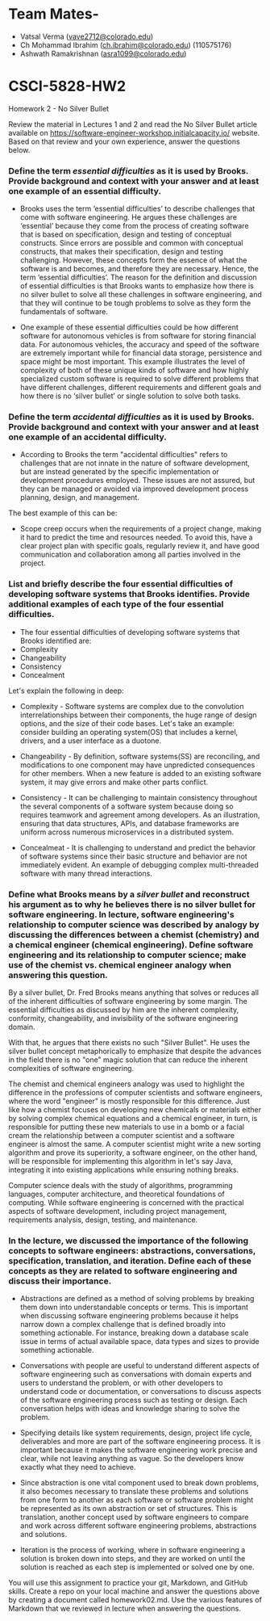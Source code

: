 # Team Mates- 
- Vatsal Verma (vave2712@colorado.edu)
- Ch Mohammad Ibrahim (ch.ibrahim@colorado.edu) (110575176)
- Ashwath Ramakrishnan (asra1099@colorado.edu)


# CSCI-5828-HW2

Homework 2 - No Silver Bullet

Review the material in Lectures 1 and 2 and read the No Silver Bullet article available on https://software-engineer-workshop.initialcapacity.io/ website. Based on that review and your own experience, answer the questions below.

### Define the term *essential difficulties* as it is used by Brooks. Provide background and context with your answer and at least one example of an essential difficulty.
- Brooks uses the term ‘essential difficulties’ to describe challenges that come with software engineering. He argues these challenges are ‘essential’ because they come from the process of creating software that is based on specification, design and testing of conceptual constructs. Since errors are possible and common with conceptual constructs, that makes their specification, design and testing challenging. However, these concepts form the essence of what the software is and becomes, and therefore they are necessary. Hence, the term ‘essential difficulties’. The reason for the definition and discussion of essential difficulties is that Brooks wants to emphasize how there is no silver bullet to solve all these challenges in software engineering, and that they will continue to be tough problems to solve as they form the fundamentals of software. 

- One example of these essential difficulties could be how different software for autonomous vehicles is from software for storing financial data. For autonomous vehicles, the accuracy and speed of the software are extremely important while for financial data storage, persistence and space might be most important. This example illustrates the level of complexity of both of these unique kinds of software and how highly specialized custom software is required to solve different problems that have different challenges, different requirements and different goals and how there is no ‘silver bullet’ or single solution to solve both tasks.

### Define the term *accidental difficulties* as it is used by Brooks. Provide background and context with your answer and at least one example of an accidental difficulty.
- According to  Brooks the term "accidental difficulties" refers to challenges that are not innate in the nature of software development, but are instead generated by the specific implementation or development procedures employed. These issues are not assured, but they can be managed or avoided via improved development process planning, design, and management.

The best example of this can be:

- Scope creep occurs when the requirements of a project change, making it hard to predict the time and resources needed. To avoid this, have a clear project plan with specific goals, regularly review it, and have good communication and collaboration among all parties involved in the project.

### List and briefly describe the four essential difficulties of developing software systems that Brooks identifies. Provide additional examples of each type of the four essential difficulties.
- The four essential difficulties of developing software systems that Brooks identified are:
- Complexity
- Changeability 
- Consistency
- Concealment

Let's explain the following in deep:
- Complexity - Software systems are complex due to the convolution interrelationships between their components, the huge range of design options, and the size of their code bases. Let's take an example: consider building an operating system(OS) that includes a kernel, drivers, and a user interface as a duotone.

- Changeability - By definition, software systems(SS) are reconciling, and modifications to one component may have unpredicted consequences for other members. When a new feature is added to an existing software system, it may give errors and make other parts conflict.

- Consistency - It can be challenging to maintain consistency throughout the several components of a software system because doing so requires teamwork and agreement among developers. As an illustration, ensuring that data structures, APIs, and database frameworks are uniform across numerous microservices in a distributed system.

- Concealmeat - It is challenging to understand and predict the behavior of software systems since their basic structure and behavior are not immediately evident. An example of debugging complex multi-threaded software with many thread interactions.


### Define what Brooks means by a *silver bullet* and reconstruct his argument as to why he believes there is no silver bullet for software engineering. In lecture, software engineering's relationship to computer science was described by analogy by discussing the differences between a chemist (chemistry) and a chemical  engineer (chemical engineering). Define software engineering and its relationship to computer science; make use of the chemist vs. chemical engineer analogy when answering this question.

By a silver bullet, Dr. Fred Brooks means anything that solves or reduces all of the inherent difficulties of software engineering by some margin. The essential difficulties as discussed by him are the inherent complexity, conformity, changeability, and invisibility of the software engineering domain. 

With that, he argues that there exists no such "Silver Bullet". He uses the silver bullet concept metaphorically to emphasize that despite the advances in the field there is no "one" magic solution that can reduce the inherent complexities of software engineering.

The chemist and chemical engineers analogy was used to highlight the difference in the professions of computer scientists and software engineers, where the word "engineer" is mostly responsible for this difference. Just like how a chemist focuses on developing new chemicals or materials either by solving complex chemical equations and a chemical engineer, in turn, is responsible for putting these new materials to use in a bomb or a facial cream the relationship between a computer scientist and a software engineer is almost the same. A computer scientist might write a new sorting algorithm and prove its superiority, a software engineer, on the other hand, will be responsible for implementing this algorithm in let's say Java, integrating it into existing applications while ensuring nothing breaks.

Computer science deals with the study of algorithms, programming languages, computer architecture, and theoretical foundations of computing. While software engineering is concerned with the practical aspects of software development, including project management, requirements analysis, design, testing, and maintenance.

### In the lecture, we discussed the importance of the following concepts to software engineers: abstractions, conversations, specification, translation, and iteration. Define each of these concepts as they are related to software engineering and discuss their importance.
- Abstractions are defined as a method of solving problems by breaking them down into understandable concepts or terms. This is important when discussing software engineering problems because it helps narrow down a complex challenge that is defined broadly into something actionable. For instance, breaking down a database scale issue in terms of actual available space, data types and sizes to provide something actionable.  
- Conversations with people are useful to understand different aspects of software engineering such as conversations with domain experts and users to understand the problem, or with other developers to understand code or documentation, or conversations to discuss aspects of the software engineering process such as testing or design. Each conversation helps with ideas and knowledge sharing to solve the problem.

- Specifying details like system requirements, design, project life cycle, deliverables and more are part of the software engineering process. It is important because it makes the software engineering work precise and clear, while not leaving anything as vague. So the developers know exactly what they need to achieve.

- Since abstraction is one vital component used to break down problems, it also becomes necessary to translate these problems and solutions from one form to another as each software or software problem might be represented as its own abstraction or set of structures. This is translation, another concept used by software engineers to compare and work across different software engineering problems, abstractions and solutions.

- Iteration is the process of working, where in software engineering a solution is broken down into steps, and they are worked on until the solution is reached as each step is implemented or solved one by one.

 
 
You will use this assignment to practice your git, Markdown, and GitHub skills. Create a repo on your local machine and answer the questions above by creating a document called homework02.md. Use the various features of Markdown that we reviewed in lecture when
answering the questions.
